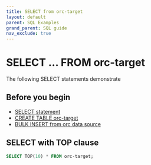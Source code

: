 ```yaml
---
title: SELECT from orc-target
layout: default
parent: SQL Examples
grand_parent: SQL guide
nav_exclude: true
---
```

# SELECT ... FROM orc-target

The following SELECT statements demonstrate

## Before you begin

* [SELECT statement](/docs/sql-guide/statements/statement-select)
* [CREATE TABLE orc-target](/docs/sql-guide/examples/sql-eg-table/sql-eg-table-create-orc-target)
* [BULK INSERT from orc data source](/docs/sql-guide/examples/sql-insert/sql-eg-insert-bulk-orc)

## SELECT with TOP clause

```sql
SELECT TOP(10) * FROM orc-target;
```
